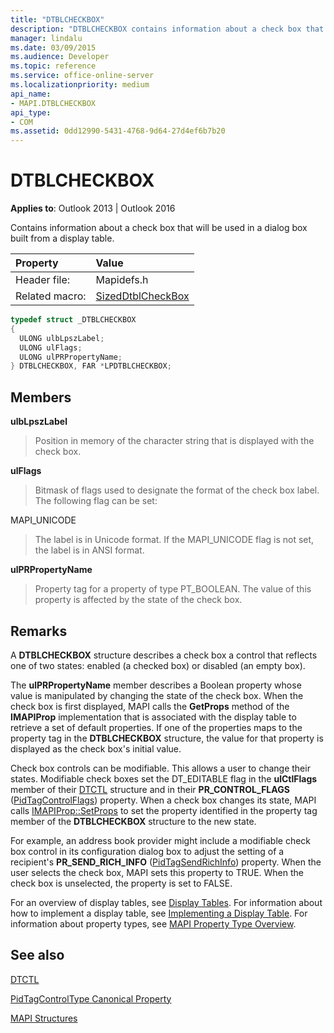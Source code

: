 ```yaml
---
title: "DTBLCHECKBOX"
description: "DTBLCHECKBOX contains information about a check box that will be used in a dialog box built from a display table."
manager: lindalu
ms.date: 03/09/2015
ms.audience: Developer
ms.topic: reference
ms.service: office-online-server
ms.localizationpriority: medium
api_name:
- MAPI.DTBLCHECKBOX
api_type:
- COM
ms.assetid: 0dd12990-5431-4768-9d64-27d4ef6b7b20
---
```


# DTBLCHECKBOX

  
  
**Applies to**: Outlook 2013 | Outlook 2016 
  
Contains information about a check box that will be used in a dialog box built from a display table. 
  
|Property |Value |
|:-----|:-----|
|Header file:  <br/> |Mapidefs.h  <br/> |
|Related macro:  <br/> |[SizedDtblCheckBox](sizeddtblcheckbox.md) <br/> |
   
```cpp
typedef struct _DTBLCHECKBOX
{
  ULONG ulbLpszLabel;
  ULONG ulFlags;
  ULONG ulPRPropertyName;
} DTBLCHECKBOX, FAR *LPDTBLCHECKBOX;

```

## Members

 **ulbLpszLabel**
  
> Position in memory of the character string that is displayed with the check box. 
    
 **ulFlags**
  
> Bitmask of flags used to designate the format of the check box label. The following flag can be set:
    
MAPI_UNICODE 
  
> The label is in Unicode format. If the MAPI_UNICODE flag is not set, the label is in ANSI format.
    
 **ulPRPropertyName**
  
> Property tag for a property of type PT_BOOLEAN. The value of this property is affected by the state of the check box.
    
## Remarks

A **DTBLCHECKBOX** structure describes a check box a control that reflects one of two states: enabled (a checked box) or disabled (an empty box). 
  
The **ulPRPropertyName** member describes a Boolean property whose value is manipulated by changing the state of the check box. When the check box is first displayed, MAPI calls the **GetProps** method of the **IMAPIProp** implementation that is associated with the display table to retrieve a set of default properties. If one of the properties maps to the property tag in the **DTBLCHECKBOX** structure, the value for that property is displayed as the check box's initial value. 
  
Check box controls can be modifiable. This allows a user to change their states. Modifiable check boxes set the DT_EDITABLE flag in the **ulCtlFlags** member of their [DTCTL](dtctl.md) structure and in their **PR_CONTROL_FLAGS** ([PidTagControlFlags](pidtagcontrolflags-canonical-property.md)) property. When a check box changes its state, MAPI calls [IMAPIProp::SetProps](imapiprop-setprops.md) to set the property identified in the property tag member of the **DTBLCHECKBOX** structure to the new state. 
  
For example, an address book provider might include a modifiable check box control in its configuration dialog box to adjust the setting of a recipient's **PR_SEND_RICH_INFO** ([PidTagSendRichInfo](pidtagsendrichinfo-canonical-property.md)) property. When the user selects the check box, MAPI sets this property to TRUE. When the check box is unselected, the property is set to FALSE.
  
For an overview of display tables, see [Display Tables](display-tables.md). For information about how to implement a display table, see [Implementing a Display Table](display-table-implementation.md). For information about property types, see [MAPI Property Type Overview](mapi-property-type-overview.md).
  
## See also



[DTCTL](dtctl.md)
  
[PidTagControlType Canonical Property](pidtagcontroltype-canonical-property.md)


[MAPI Structures](mapi-structures.md)

